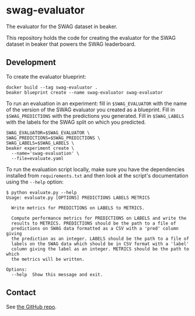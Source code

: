 swag-evaluator
==============
The evaluator for the SWAG dataset in beaker.

This repository holds the code for creating the evaluator for the SWAG
dataset in beaker that powers the SWAG leaderboard.


Development
-----------
To create the evaluator blueprint:

    docker build --tag swag-evaluator .
    beaker blueprint create --name swag-evaluator swag-evaluator

To run an evaluation in an experiment: fill in `$SWAG_EVALUATOR` with
the name of the version of the SWAG evaluator you created as a
blueprint. Fill in `$SWAG_PREDICTIONS` with the predictions you
generated. Fill in `$SWAG_LABELS` with the labels for the SWAG split on
which you predicted.

    SWAG_EVALUATOR=$SWAG_EVALUATOR \
    SWAG_PREDICTIONS=$SWAG_PREDICTIONS \
    SWAG_LABELS=$SWAG_LABELS \
    beaker experiment create \
      --name='swag-evaluation' \
      --file=evaluate.yaml

To run the evaluation script locally, make sure you have the
dependencies installed from `requirements.txt` and then look at the
script's documentation using the `--help` option:

    $ python evaluate.py --help
    Usage: evaluate.py [OPTIONS] PREDICTIONS LABELS METRICS

      Write metrics for PREDICTIONS on LABELS to METRICS.

      Compute performance metrics for PREDICTIONS on LABELS and write the
      results to METRICS. PREDICTIONS should be the path to a file of
      predictions on SWAG data formatted as a CSV with a 'pred' column giving
      the prediction as an integer. LABELS should be the path to a file of
      labels on the SWAG data which should be in CSV format with a 'label'
      column giving the label as an integer. METRICS should be the path to which
      the metrics will be written.

    Options:
      --help  Show this message and exit.


Contact
-------
See [the GitHub repo][swag-evaluator-repo].


[swag-evaluator-repo]: https://github.com/allenai/swag-evaluator
